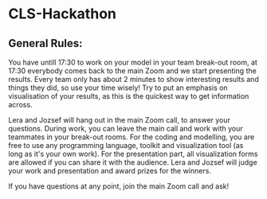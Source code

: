 # CLS-Hackathon

## General Rules:
You have untill 17:30 to work on your model in your team break-out room, at 17:30 everybody comes back to the main Zoom and we start presenting the results. Every team only has about 2 minutes to show interesting results and things they did, so use your time wisely! Try to put an emphasis on visualisation of your results, as this is the quickest way to get information across. 

Lera and Jozsef will hang out in the main Zoom call, to answer your questions. During work, you can leave the main call and work with your teammates in your break-out rooms. For the coding and modelling, you are free to use any programming language, toolkit and visualization tool (as long as it's your own work). For the presentation part, all visualization forms are allowed if you can share it with the audience. Lera and Jozsef will judge your work and presentation and award prizes for the winners.

If you have questions at any point, join the main Zoom call and ask!
